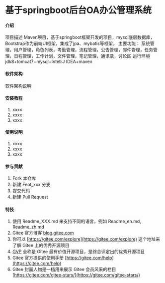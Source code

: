 # 基于springboot后台OA办公管理系统

#### 介绍
项目描述
Maven项目，基于springboot框架开发的项目，mysql底层数据库，Bootstrap作为前端UI框架，集成了jpa、mybatis等框架。
主要功能：
系统管理，用户管理，角色列表，考勤管理，流程管理，公告管理，邮件管理，任务管理，日程管理，工作计划，文件管理，笔记管理，通讯录，讨论区
运行环境
jdk8+tomcat7+mysql+IntelliJ IDEA+maven

#### 软件架构
软件架构说明


#### 安装教程

1.  xxxx
2.  xxxx
3.  xxxx

#### 使用说明

1.  xxxx
2.  xxxx
3.  xxxx

#### 参与贡献

1.  Fork 本仓库
2.  新建 Feat_xxx 分支
3.  提交代码
4.  新建 Pull Request


#### 特技

1.  使用 Readme\_XXX.md 来支持不同的语言，例如 Readme\_en.md, Readme\_zh.md
2.  Gitee 官方博客 [blog.gitee.com](https://blog.gitee.com)
3.  你可以 [https://gitee.com/explore](https://gitee.com/explore) 这个地址来了解 Gitee 上的优秀开源项目
4.  [GVP](https://gitee.com/gvp) 全称是 Gitee 最有价值开源项目，是综合评定出的优秀开源项目
5.  Gitee 官方提供的使用手册 [https://gitee.com/help](https://gitee.com/help)
6.  Gitee 封面人物是一档用来展示 Gitee 会员风采的栏目 [https://gitee.com/gitee-stars/](https://gitee.com/gitee-stars/)
